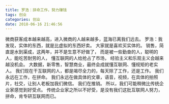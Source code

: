 ```yaml
---
title: 罗浩：拼命工作，努力赚钱
tags: 创业
categories: 创业
date: 2018-06-16 21:46:56
---
```


微商获客成本越来越高，进入微商的人越来越多，蓝海已离我们远去。
罗浩：我发现，实体的东西，就是比虚拟的东西好卖。
大家就是喜欢买实体的。
销售，简直是水到渠成，这两年，并不是生意不好做了，
而是被一些勤奋的人，聪明的人，能吃苦耐劳的人，
懂互联网的人给抢占了市场，
经验主义和乐观主义会越来越没机会。
大数据，新零售，智慧商业，最终会成就懂互联网、懂规矩的老实人。
我们现在干互联网的人，都是竭尽全力的，每天除了工作，还是工作。
我们永远在工作，在拼命。
我们永远在做具体的文章，语音，视频，在具体的拍照片，社交，让别人老板加我们微信。
我们在推销。
所以，我们可能稍微比传统企业家感觉到好受点。
传统企业家之所以不好受，是没有我们这批互联网人努力，拼命，肯专研互联网而已。